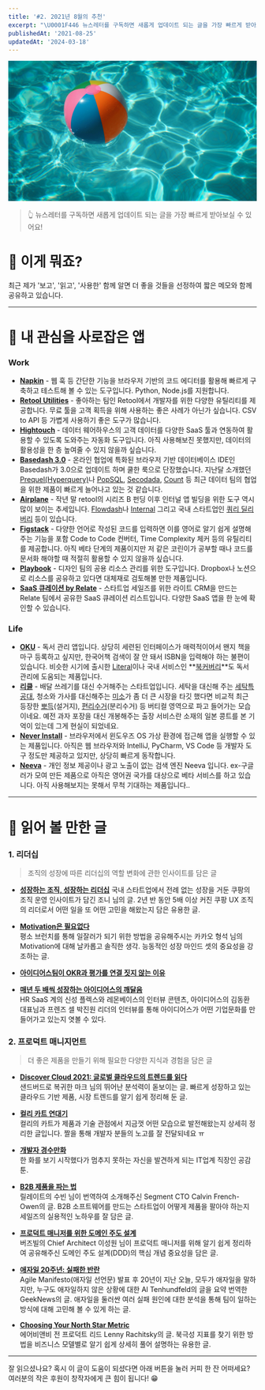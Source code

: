 ```yaml
---
title: '#2. 2021년 8월의 추천'
excerpt: "\U0001F446 뉴스레터를 구독하면 새롭게 업데이트 되는 글을 가장 빠르게 받아보실 수 있어요! \U0001F9D0 이게 뭐죠? 최근 제가 '보고', '읽고', '사용한' 함께 알면 더 좋을 것들을 선정하여 짧은 메모와 함께 공유하고 있습니다. \U0001F4F1 내 관심을 사로잡은 앱 Work Napkin - 웹 훅 등 간단한 기능을 브라우저 기반의 코드 에디터를 활용해 빠르게 구축하고 ..."
publishedAt: '2021-08-25'
updatedAt: '2024-03-18'
---
```

![Cover Image](images/r2MS4IRlj.jpeg)

> 👆 뉴스레터를 구독하면 새롭게 업데이트 되는 글을 가장 빠르게 받아보실 수 있어요!


# 🧐 이게 뭐죠?
최근 제가 '보고', '읽고', '사용한' 함께 알면 더 좋을 것들을 선정하여 짧은 메모와 함께 공유하고 있습니다.

---

# 📱 내 관심을 사로잡은 앱
### Work
- **[Napkin](https://www.napkin.io/?ref=sonujung)** - 웹 훅 등 간단한 기능을 브라우저 기반의 코드 에디터를 활용해 빠르게 구축하고 테스트해 볼 수 있는 도구입니다. Python, Node.js를 지원합니다.
- **[Retool Utilities](https://retool.com/utilities/?ref=sonujung)** - 좋아하는 팀인 Retool에서 개발자를 위한 다양한 유틸리티를 제공합니다. 무료 툴을 고객 획득을 위해 사용하는 좋은 사례가 아닌가 싶습니다. CSV to API 등 가볍게 사용하기 좋은 도구가 많습니다.
- **[Hightouch](https://www.hightouch.io/?ref=sonujung)** - 데이터 웨어하우스의 고객 데이터를 다양한 SaaS 툴과 연동하여 활용할 수 있도록 도와주는 자동화 도구입니다. 아직 사용해보진 못했지만, 데이터의 활용성을 한 층 높여줄 수 있지 않을까 싶습니다.
- **[Basedash 3.0](https://basedash.com/?ref=sonujung)** - 온라인 협업에 특화된 브라우저 기반 데이터베이스 IDE인 Basedash가 3.0으로 업데이트 하며 쿨한 룩으로 단장했습니다. 지난달 소개했던 [Prequel(Hyperquery)](https://hyperquery.ai/?ref=sonujung)나 [PopSQL](https://popsql.com/?ref=sonujung), [Secodada](https://www.secoda.co/?ref=sonujung), [Count](https://count.co/?ref=sonujung) 등 최근 데이터 팀의 협업을 위한 제품이 빠르게 늘어나고 있는 것 같습니다.
- **[Airplane](https://www.airplane.dev/?ref=sonujung)** - 작년 말 retool의 시리즈 B 펀딩 이후 인터널 앱 빌딩을 위한 도구 역시 많이 보이는 추세입니다. [Flowdash](https://flowdash.com/?ref=sonujung)나 [Internal](https://www.internal.io/?ref=sonujung) 그리고 국내 스타트업인 [쿼리 딜리버리](https://run.query.delivery/) 등이 있습니다.
- **[Figstack](https://www.figstack.com/?ref=sonujung)** - 다양한 언어로 작성된 코드를 입력하면 이를 영어로 알기 쉽게 설명해주는 기능을 포함 Code to Code 컨버터, Time Complexity 체커 등의 유틸리티를 제공합니다. 아직 베타 단계의 제품이지만 저 같은 코린이가 공부할 때나 코드를 문서화 해야할 때 적절히 활용할 수 있지 않을까 싶습니다.
- **[Playbook](https://www.playbook.com/?ref=sonujung)** - 디자인 팀의 공용 리소스 관리를 위한 도구입니다. Dropbox나 노션으로 리소스를 공유하고 있다면 대체재로 검토해볼 만한 제품입니다.
- **[SaaS 큐레이션 by Relate](https://saas.relate.kr/?ref=sonujung)** - 스타트업 세일즈를 위한 라이트 CRM을 만드는 Relate 팀에서 공유한 SaaS 큐레이션 리스트입니다. 다양한 SaaS 앱을 한 눈에 확인할 수 있습니다.

### Life
- **[OKU](https://oku.club/?ref=sonujung)** - 독서 관리 앱입니다. 상당히 세련된 인터페이스가 매력적이어서 왠지 책을 마구 등록하고 싶지만, 한국어책 검색이 잘 안 돼서 ISBN을 입력해야 하는 불편이 있습니다. 비슷한 시기에 출시한 [Literal](https://literal.club/?ref=sonujung)이나 국내 서비스인 **[북커버리](https://bookcovery.com/?ref=sonujung)**도 독서 관리에 도움되는 제품입니다.
- **[리클](https://recle.io/?ref=sonujung)** - 배달 쓰레기를 대신 수거해주는 스타트업입니다. 세탁을 대신해 주는 [세탁특공대](https://www.getwashswat.com/?ref=sonujung), 청소와 가사를 대신해주는 [미소](https://miso.kr/?ref=sonujung)가 좀 더 큰 시장을 타깃 했다면 비교적 최근 등장한 [뽀득](http://www.bbodek.com/?ref=sonujung)(설거지), [편리수거](https://smartstore.naver.com/pyunremium/?ref=sonujung)(분리수거) 등 버티컬 영역으로 파고 들어가는 모습이네요. 예전 과자 포장을 대신 개봉해주는 출장 서비스란 소재의 일본 콩트를 본 기억이 있는데 그게 현실이 되었네요.
- **[Never Install](https://neverinstall.com/)** - 브라우저에서 윈도우즈 OS 가상 환경에 접근해 앱을 실행할 수 있는 제품입니다. 아직은 웹 브라우저와 IntelliJ, PyCharm, VS Code 등 개발자 도구 정도만 제공하고 있지만, 상당히 빠르게 동작합니다.
- **[Neeva](https://neeva.com/?ref=sonujung)** - 개인 정보 제공이나 광고 노출이 없는 검색 엔진 Neeva 입니다. ex-구글러가 모여 만든 제품으로 아직은 영어권 국가를 대상으로 베타 서비스를 하고 있습니다. 아직 사용해보지는 못해서 무척 기대하는 제품입니다..

--- 

# 🔖 읽어 볼 만한 글
### 1. 리더십
> 조직의 성장에 따른 리더십의 역할 변화에 관한 인사이트를 담은 글

- **[성장하는 조직, 성장하는 리더십](https://brunch.co.kr/@coupangdesign/67/?ref=sonujung)**
국내 스타트업에서 전례 없는 성장을 거둔 쿠팡의 조직 운영 인사이트가 담긴 조니 님의 글. 2년 반 동안 5배 이상 커진 쿠팡 UX 조직의 리더로서 어떤 일을 또 어떤 고민을 해왔는지 담은 유용한 글.

- **[Motivation은 필요없다](https://brunch.co.kr/@hyungsukkim/129)**   
평소 브런치를 통해 일잘러가 되기 위한 방법을 공유해주시는 카카오 형석 님의 Motivation에 대해 날카롭고 솔직한 생각. 능동적인 성장 마인드 셋의 중요성을 강조하는 글.

- **[아이디어스팀이 OKR과 평가를 연결 짓지 않는 이유](https://flex.team/blog/2021/08/24/idus/?ref=sonujung)**
- **[매년 두 배씩 성장하는 아이디어스의 깨달음](https://camp.lemonbase.com/ceo_interview/backpackr1/?ref=sonujung)**   
HR SaaS 계의 신성 플렉스와 레몬베이스의 인터뷰 콘텐츠, 아이디어스의 김동환 대표님과 프렌즈 셀 박진원 리더의 인터뷰를 통해 아이디어스가 어떤 기업문화를 만들어가고 있는지 엿볼 수 있다.

### 2. 프로덕트 매니지먼트
> 더 좋은 제품을 만들기 위해 필요한 다양한 지식과 경험을 담은 글

- **[Discover Cloud 2021: 글로벌 클라우드의 트렌드를 읽다](https://kimchihill.com/2021/08/14/discover-cloud-2021-kr-reading-the-global-trend-of-cloud/?ref=sonujung)**   
샌드버드로 복귀한 마크 님의 뛰어난 분석력이 돋보이는 글. 빠르게 성장하고 있는 클라우드 기반 제품, 시장 트렌드를 알기 쉽게 정리해 둔 글.

- **[컬리 카트 연대기](https://helloworld.kurly.com/blog/my-cart-development-history/)**   
컬리의 카트가 제품과 기술 관점에서 지금껏 어떤 모습으로 발전해왔는지 상세히 정리한 글입니다. 짤을 통해 개발자 분들의 노고를 잘 전달되네요 ㅠ

- **[개발자 경수만화](https://github.com/waterglasstoon/software-engineer-kyungsoo-toon/?ref=sonujung)**   
한 화를 보기 시작했다가 멈추지 못하는 자신을 발견하게 되는 IT업계 직장인 공감 툰.

- **[B2B 제품을 파는 법](https://blog.relate.kr/how-to-sell-b2b-product/?ref=sonujung)**   
릴레이트의 수빈 님이 번역하여 소개해주신 Segment CTO Calvin French-Owen의 글. B2B 소프트웨어를 만드는 스타트업이 어떻게 제품을 팔아야 하는지 세일즈의 실용적인 노하우를 잘 담은 글.

- **[프로덕트 매니저를 위한 도메인 주도 설계](https://ssowonny.medium.com/%ED%94%84%EB%A1%9C%EB%8D%95%ED%8A%B8-%EB%A7%A4%EB%8B%88%EC%A0%80-pm-%EB%A5%BC-%EC%9C%84%ED%95%9C-%EB%8F%84%EB%A9%94%EC%9D%B8-%EC%A3%BC%EB%8F%84-%EC%84%A4%EA%B3%84-domain-driven-design-ddd-4b2a06d952f2/?ref=sonujung)**   
버즈빌의 Chief Architect 이성원 님이 프로덕트 매니저를 위해 알기 쉽게 정리하여 공유해주신 도메인 주도 설계(DDD)의 핵심 개념 중요성을 담은 글.

- **[애자일 20주년: 실패한 반란](https://news.hada.io/topic?id=4788)**   
Agile Manifesto(애자일 선언문) 발표 후 20년이 지난 오늘, 모두가 애자일을 말하지만, 누구도 애자일하지 않은 상황에 대한 Al Tenhundfeld의 글을 요약 번역한 GeekNews의 글. 애자일을 둘러싼 여러 실패 원인에 대한 분석을 통해 팀이 일하는 방식에 대해 고민해 볼 수 있게 하는 글.

- **[Choosing Your North Star Metric](https://future.a16z.com/north-star-metrics/?ref=sonujung)**   
에어비앤비 전 프로덕트 리드 Lenny Rachitsky의 글. 북극성 지표를 찾기 위한 방법을 비즈니스 모델별로 알기 쉽게 상세히 풀어 설명하는 유용한 글.

---

잘 읽으셨나요? 혹시 이 글이 도움이 되셨다면 아래 버튼을 눌러 커피 한 잔 어떠세요? 여러분의 작은 후원이 창작자에게 큰 힘이 됩니다! 😁

